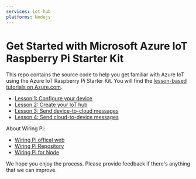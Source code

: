 ```yaml
---
services: iot-hub
platforms: Nodejs
---
```


# Get Started with Microsoft Azure IoT Raspberry Pi Starter Kit

This repo contains the source code to help you get familiar with Azure IoT using the Azure IoT Raspberry Pi Starter Kit. You will find the [lesson-based tutorials on Azure.com](http://azure.microsoft.com/en-us/documentation/articles/iot-hub-raspberry-pi-kit-node-get-started/).

- [Lesson 1: Configure your device](https://azure.microsoft.com/en-us/documentation/articles/iot-hub-raspberry-pi-kit-node-lesson1-configure-your-device/)
- [Lesson 2: Create your IoT hub](https://azure.microsoft.com/en-us/documentation/articles/iot-hub-raspberry-pi-kit-node-lesson2-get-azure-tools-win32/)
- [Lesson 3: Send device-to-cloud messages](https://azure.microsoft.com/en-us/documentation/articles/iot-hub-raspberry-pi-kit-node-lesson3-deploy-resource-manager-template/)
- [Lesson 4: Send cloud-to-device messages](https://azure.microsoft.com/en-us/documentation/articles/iot-hub-raspberry-pi-kit-node-lesson4-send-cloud-to-device-messages/)

About Wiring Pi:
- [Wiring Pi offical web](http://wiringpi.com/)
- [Wiring Pi Repository](https://github.com/WiringPi/)
- [Wiring Pi for Node](https://github.com/WiringPi/WiringPi-Node)

We hope you enjoy the process. Please provide feedback if there's anything that we can improve.
